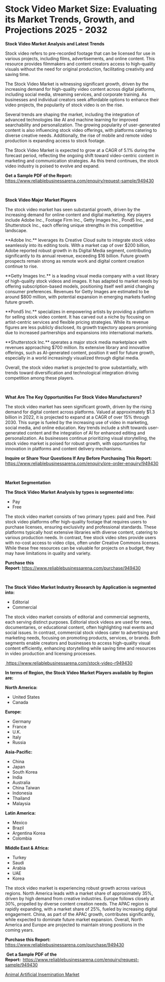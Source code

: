 <p><h1>Stock Video Market Size: Evaluating its Market Trends, Growth, and Projections 2025 - 2032</h1></p><p><strong>Stock Video Market Analysis and Latest Trends</strong></p>
<p><p>Stock video refers to pre-recorded footage that can be licensed for use in various projects, including films, advertisements, and online content. This resource provides filmmakers and content creators access to high-quality visuals without the need for original production, facilitating creativity and saving time.</p><p>The Stock Video Market is witnessing significant growth, driven by the increasing demand for high-quality video content across digital platforms, including social media, streaming services, and corporate training. As businesses and individual creators seek affordable options to enhance their video projects, the popularity of stock video is on the rise. </p><p>Several trends are shaping the market, including the integration of advanced technologies like AI and machine learning for improved searchability and personalization. The growing popularity of user-generated content is also influencing stock video offerings, with platforms catering to diverse creative needs. Additionally, the rise of mobile and remote video production is expanding access to stock footage.</p><p>The Stock Video Market is expected to grow at a CAGR of 5.1% during the forecast period, reflecting the ongoing shift toward video-centric content in marketing and communication strategies. As this trend continues, the stock video industry is poised to evolve and expand.</p></p>
<p><strong>Get a Sample PDF of the Report:&nbsp;</strong> <a href="https://www.reliablebusinessarena.com/enquiry/request-sample/949430?utm_campaign=2175&utm_medium=2&utm_source=Github&utm_content=ia&utm_term=06032025&utm_id=stock-video">https://www.reliablebusinessarena.com/enquiry/request-sample/949430</a></p>
<p>&nbsp;</p>
<p><strong>Stock Video Major Market Players</strong></p>
<p><p>The stock video market has seen substantial growth, driven by the increasing demand for online content and digital marketing. Key players include Adobe Inc., Footage Firm Inc., Getty Images Inc., Pond5 Inc., and Shutterstock Inc., each offering unique strengths in this competitive landscape.</p><p>**Adobe Inc.** leverages its Creative Cloud suite to integrate stock video seamlessly into its editing tools. With a market cap of over $200 billion, Adobe reported robust growth in its Digital Media segment, contributing significantly to its annual revenue, exceeding $16 billion. Future growth prospects remain strong as remote work and digital content creation continue to rise.</p><p>**Getty Images Inc.** is a leading visual media company with a vast library of high-quality stock videos and images. It has adapted to market needs by offering subscription-based models, positioning itself well amid changing consumer preferences. Revenues for Getty Images are estimated to be around $800 million, with potential expansion in emerging markets fueling future growth.</p><p>**Pond5 Inc.** specializes in empowering artists by providing a platform for selling stock video content. It has carved out a niche by focusing on artist-centric services and flexible pricing strategies. While its revenue figures are less publicly disclosed, its growth trajectory appears promising due to increased partnerships and expansions into international markets.</p><p>**Shutterstock Inc.** operates a major stock media marketplace with revenues approaching $700 million. Its extensive library and innovative offerings, such as AI-generated content, position it well for future growth, especially in a world increasingly visualized through digital media.</p><p>Overall, the stock video market is projected to grow substantially, with trends toward diversification and technological integration driving competition among these players.</p></p>
<p>&nbsp;</p>
<p><strong>What Are The Key Opportunities For Stock Video Manufacturers?</strong></p>
<p><p>The stock video market has seen significant growth, driven by the rising demand for digital content across platforms. Valued at approximately $1.3 billion in 2022, it is projected to expand at a CAGR of over 15% through 2030. This surge is fueled by the increasing use of video in marketing, social media, and online education. Key trends include a shift towards user-generated content and the integration of AI for enhanced editing and personalization. As businesses continue prioritizing visual storytelling, the stock video market is poised for robust growth, with opportunities for innovation in platforms and content delivery mechanisms.</p></p>
<p><strong>Inquire or Share Your Questions If Any Before Purchasing This Report:</strong> <a href="https://www.reliablebusinessarena.com/enquiry/pre-order-enquiry/949430?utm_campaign=2175&utm_medium=2&utm_source=Github&utm_content=ia&utm_term=06032025&utm_id=stock-video">https://www.reliablebusinessarena.com/enquiry/pre-order-enquiry/949430</a></p>
<p>&nbsp;</p>
<p><strong>Market Segmentation</strong></p>
<p><strong>The Stock Video Market Analysis by types is segmented into:</strong></p>
<p><ul><li>Pay</li><li>Free</li></ul></p>
<p><p>The stock video market consists of two primary types: paid and free. Paid stock video platforms offer high-quality footage that requires users to purchase licenses, ensuring exclusivity and professional standards. These platforms typically host extensive libraries with diverse content, catering to various production needs. In contrast, free stock video sites provide users with no-cost access to video clips, often under Creative Commons licenses. While these free resources can be valuable for projects on a budget, they may have limitations in quality and variety.</p></p>
<p><strong>Purchase this Report:&nbsp;</strong><a href="https://www.reliablebusinessarena.com/purchase/949430?utm_campaign=2175&utm_medium=2&utm_source=Github&utm_content=ia&utm_term=06032025&utm_id=stock-video">https://www.reliablebusinessarena.com/purchase/949430</a></p>
<p>&nbsp;</p>
<p><strong>The Stock Video Market Industry Research by Application is segmented into:</strong></p>
<p><ul><li>Editorial</li><li>Commercial</li></ul></p>
<p><p>The stock video market consists of editorial and commercial segments, each serving distinct purposes. Editorial stock videos are used for news, documentaries, or educational content, often highlighting real events and social issues. In contrast, commercial stock videos cater to advertising and marketing needs, focusing on promoting products, services, or brands. Both segments enable creators and businesses to access high-quality visual content efficiently, enhancing storytelling while saving time and resources in video production and licensing processes.</p></p>
<p><a href="https://www.reliablebusinessarena.com/stock-video-r949430?utm_campaign=2175&utm_medium=2&utm_source=Github&utm_content=ia&utm_term=06032025&utm_id=stock-video">&nbsp;https://www.reliablebusinessarena.com/stock-video-r949430</a></p>
<p><strong>In terms of Region, the Stock Video Market Players available by Region are:</strong></p>
<p>
    <p> <strong> North America: </strong>
        <ul>
            <li>United States</li>
            <li>Canada</li>
        </ul>
        </p> 
    <p> <strong> Europe: </strong>
        <ul>
            <li>Germany</li>
            <li>France</li>
            <li>U.K.</li>
            <li>Italy</li>
            <li>Russia</li>
        </ul>
        </p> 
    <p> <strong> Asia-Pacific: </strong>
        <ul>
            <li>China</li>
            <li>Japan</li>
            <li>South Korea</li>
            <li>India</li>
            <li>Australia</li>
            <li>China Taiwan</li>
            <li>Indonesia</li>
            <li>Thailand</li>
            <li>Malaysia</li>
        </ul>
        </p> 
    <p> <strong> Latin America: </strong>
        <ul>
            <li>Mexico</li>
            <li>Brazil</li>
            <li>Argentina Korea</li>
            <li>Colombia</li>
        </ul>
        </p> 
    <p> <strong> Middle East & Africa: </strong>
        <ul>
            <li>Turkey</li>
            <li>Saudi</li>
            <li>Arabia</li>
            <li>UAE</li>
            <li>Korea</li>
        </ul>
    </p>
    </p>
<p><p>The stock video market is experiencing robust growth across various regions. North America leads with a market share of approximately 35%, driven by high demand from creative industries. Europe follows closely at 30%, propelled by diverse content creation needs. The APAC region is rapidly expanding, with a market share of 25%, fueled by increasing digital engagement. China, as part of the APAC growth, contributes significantly, while expected to dominate future market expansion. Overall, North America and Europe are projected to maintain strong positions in the coming years.</p></p>
<p><strong>Purchase this Report: </strong><a href="https://www.reliablebusinessarena.com/purchase/949430?utm_campaign=2175&utm_medium=2&utm_source=Github&utm_content=ia&utm_term=06032025&utm_id=stock-video">https://www.reliablebusinessarena.com/purchase/949430</a></p>
<p>&nbsp;<strong>Get a Sample PDF of the Report:&nbsp;&nbsp;</strong><a href="https://www.reliablebusinessarena.com/enquiry/request-sample/949430?utm_campaign=2175&utm_medium=2&utm_source=Github&utm_content=ia&utm_term=06032025&utm_id=stock-video">https://www.reliablebusinessarena.com/enquiry/request-sample/949430</a></p>
<p><strong></strong></p>
<p><p><a href="https://github.com/JosephineMcguire65/Market-Research-Report-List-1/blob/main/animal-artificial-insemination-market.md?utm_campaign=2175&utm_medium=2&utm_source=Github&utm_content=ia&utm_term=06032025&utm_id=stock-video">Animal Artificial Insemination Market</a></p></p>